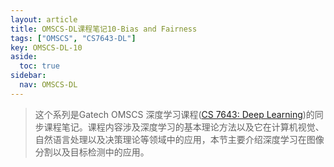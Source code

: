 ```yaml
---
layout: article
title: OMSCS-DL课程笔记10-Bias and Fairness
tags: ["OMSCS", "CS7643-DL"]
key: OMSCS-DL-10
aside:
  toc: true
sidebar:
  nav: OMSCS-DL
---
```


> 这个系列是Gatech OMSCS 深度学习课程([CS 7643: Deep Learning](https://omscs.gatech.edu/cs-7643-deep-learning))的同步课程笔记。课程内容涉及深度学习的基本理论方法以及它在计算机视觉、自然语言处理以及决策理论等领域中的应用，本节主要介绍深度学习在图像分割以及目标检测中的应用。
<!--more-->